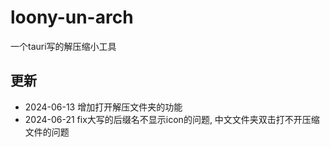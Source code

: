# loony-un-arch
一个tauri写的解压缩小工具

## 更新

 - 2024-06-13 增加打开解压文件夹的功能
 - 2024-06-21 fix大写的后缀名不显示icon的问题, 中文文件夹双击打不开压缩文件的问题